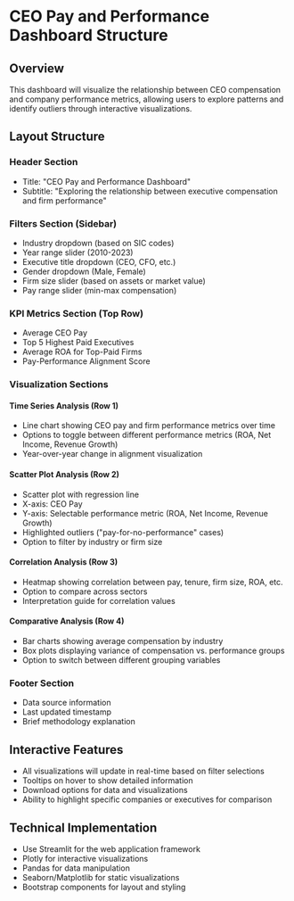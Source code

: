 # CEO Pay and Performance Dashboard Structure

## Overview
This dashboard will visualize the relationship between CEO compensation and company performance metrics, allowing users to explore patterns and identify outliers through interactive visualizations.

## Layout Structure

### Header Section
- Title: "CEO Pay and Performance Dashboard"
- Subtitle: "Exploring the relationship between executive compensation and firm performance"

### Filters Section (Sidebar)
- Industry dropdown (based on SIC codes)
- Year range slider (2010-2023)
- Executive title dropdown (CEO, CFO, etc.)
- Gender dropdown (Male, Female)
- Firm size slider (based on assets or market value)
- Pay range slider (min-max compensation)

### KPI Metrics Section (Top Row)
- Average CEO Pay
- Top 5 Highest Paid Executives
- Average ROA for Top-Paid Firms
- Pay-Performance Alignment Score

### Visualization Sections

#### Time Series Analysis (Row 1)
- Line chart showing CEO pay and firm performance metrics over time
- Options to toggle between different performance metrics (ROA, Net Income, Revenue Growth)
- Year-over-year change in alignment visualization

#### Scatter Plot Analysis (Row 2)
- Scatter plot with regression line
- X-axis: CEO Pay
- Y-axis: Selectable performance metric (ROA, Net Income, Revenue Growth)
- Highlighted outliers ("pay-for-no-performance" cases)
- Option to filter by industry or firm size

#### Correlation Analysis (Row 3)
- Heatmap showing correlation between pay, tenure, firm size, ROA, etc.
- Option to compare across sectors
- Interpretation guide for correlation values

#### Comparative Analysis (Row 4)
- Bar charts showing average compensation by industry
- Box plots displaying variance of compensation vs. performance groups
- Option to switch between different grouping variables

### Footer Section
- Data source information
- Last updated timestamp
- Brief methodology explanation

## Interactive Features
- All visualizations will update in real-time based on filter selections
- Tooltips on hover to show detailed information
- Download options for data and visualizations
- Ability to highlight specific companies or executives for comparison

## Technical Implementation
- Use Streamlit for the web application framework
- Plotly for interactive visualizations
- Pandas for data manipulation
- Seaborn/Matplotlib for static visualizations
- Bootstrap components for layout and styling

